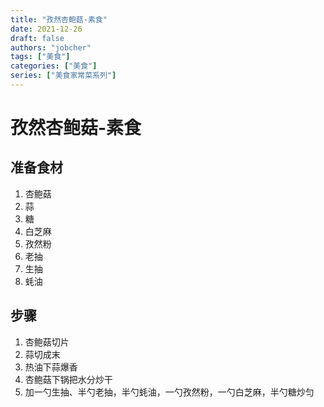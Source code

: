 ```yaml
---
title: "孜然杏鲍菇-素食"
date: 2021-12-26
draft: false
authors: "jobcher"
tags: ["美食"]
categories: ["美食"]
series: ["美食家常菜系列"]
---
```


# 孜然杏鲍菇-素食

## 准备食材

1. 杏鲍菇
2. 蒜
3. 糖
4. 白芝麻
5. 孜然粉
6. 老抽
7. 生抽
8. 蚝油

## 步骤

1. 杏鲍菇切片
2. 蒜切成末
3. 热油下蒜爆香
4. 杏鲍菇下锅把水分炒干
5. 加一勺生抽、半勺老抽，半勺蚝油，一勺孜然粉，一勺白芝麻，半勺糖炒匀
